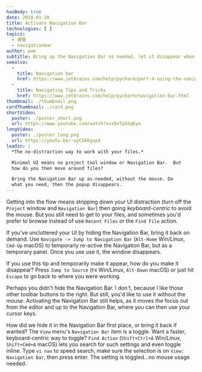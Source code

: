 ```yaml
---
hasBody: true
date: 2019-01-20
title: Activate Navigation Bar
technologies: [ ]
topics:
  - 導覽
  - navigationbar
author: pwe
subtitle: Bring up the Navigation Bar as needed, let it disappear when finished.
seealso:
  - 
    title: Navigation bar
    href: https://www.jetbrains.com/help/pycharm/part-4-using-the-navigation-bar.html
  - 
    title: Navigating Tips and Tricks
    href: https://www.jetbrains.com/help/pycharm/navigation-bar.html
thumbnail: ./thumbnail.png
cardThumbnail: ./card.png
shortVideo:
  poster: ./poster_short.png
  url: https://www.youtube.com/watch?v=xDvTpGSqKyo
longVideo:
  poster: ./poster_long.png
  url: https://youtu.be/-uyCSK6gvp4
leadin: |
  *The no-distraction way to work with your files.*

  Minimal UI means no project tool window or Navigation Bar.  But
  how do you then move around files?

  Bring the Navigation Bar up as-needed, without the mouse. Do
  what you need, then the popup disappears.
---
```


Getting into the flow means stripping down your UI distraction (turn off the `Project` window and `Navigation Bar`) then going *keyboard-centric* to avoid the mouse.  But you still need to get to your files, and sometimes you'd prefer to browse instead of use `Recent Files` or the `Find File` action.

If you've uncluttered your UI by hiding the Navigation Bar, bring it back on demand. Use `Navigate -> Jump to Navigation Bar` (`Alt-Home` Win/Linux, `Cmd-Up` macOS) to temporarly re-active the Navigation Bar, but as a temporary panel. Once you use use it, the window disappears.

If you use this tip and temporarily make it appear, how do you make it disappear? Press `Jump to Source` (`F4` Win/Linux, `Alt-Down` macOS) or just hit `Escape` to go back to where you were working.

Perhaps you didn't hide the Navigation Bar. I don't, because I like those other toolbar buttons to the right. But still, you'd like to use it without the mouse. Activating the Navigation Bar still helps, as it moves the focus out from the editor and up to the Navigation Bar, where you can then use your cursor keys.

How did we hide it in the Navigation Bar first place, or bring it back if wanted? The `View` menu's `Navigation Bar` item is a toggle. Want a faster, keyboard-centric way to toggle? `Find Action` (`Shift+Ctrl+A` Win/Linux, `Shift+Cmd+A` macOS) lets you search for such settings and even toggle inline. Type `vi nav` to speed search, make sure the selection is on `View: Navigation Bar`, then press enter. The setting is toggled...no mouse usage needed.
